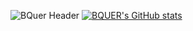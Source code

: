 ![BQuer Header](https://i.ibb.co/7vF6vKk/github-header-image.png)
[![BQUER's GitHub stats](https://github-readme-stats.vercel.app/api?username=bquer&bg_color=1e1e2e&text_color=cdd6f4&icon_color=cba6f7&title_color=94e2d5)](https://github.com/bquer)
